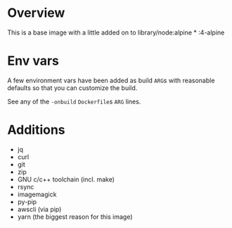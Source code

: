 # Overview

This is a base image with a little added on to library/node:alpine * :4-alpine

# Env vars

A few environment vars have been added as build `ARG`s with reasonable defaults so that you can customize the build.

See any of the `-onbuild` `Dockerfile`s `ARG` lines.

# Additions

* jq
* curl
* git
* zip
* GNU c/c++ toolchain (incl. make)
* rsync
* imagemagick
* py-pip
* awscli (via pip)
* yarn (the biggest reason for this image)
